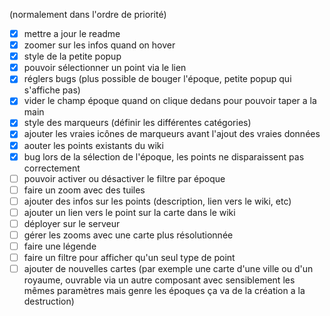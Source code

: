 (normalement dans l'ordre de priorité)

- [x] mettre a jour le readme
- [x] zoomer sur les infos quand on hover
- [x] style de la petite popup
- [x] pouvoir sélectionner un point via le lien
- [x] réglers bugs (plus possible de bouger l'époque, petite popup qui s'affiche pas)
- [x] vider le champ époque quand on clique dedans pour pouvoir taper a la main
- [x] style des marqueurs (définir les différentes catégories)
- [x] ajouter les vraies icônes de marqueurs avant l'ajout des vraies données
- [x] aouter les points existants du wiki
- [x] bug lors de la sélection de l'époque, les points ne disparaissent pas correctement
- [ ] pouvoir activer ou désactiver le filtre par époque
- [ ] faire un zoom avec des tuiles
- [ ] ajouter des infos sur les points (description, lien vers le wiki, etc)
- [ ] ajouter un lien vers le point sur la carte dans le wiki
- [ ] déployer sur le serveur
- [ ] gérer les zooms avec une carte plus résolutionnée
- [ ] faire une légende
- [ ] faire un filtre pour afficher qu'un seul type de point
- [ ] ajouter de nouvelles cartes (par exemple une carte d'une ville ou d'un royaume, ouvrable via un autre composant avec sensiblement les mêmes paramètres mais genre les époques ça va de la création a la destruction)